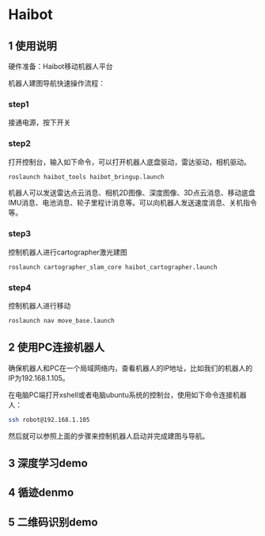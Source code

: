 # Haibot

## 1 使用说明
硬件准备：Haibot移动机器人平台

机器人建图导航快速操作流程：
### step1
接通电源，按下开关

### step2
打开控制台，输入如下命令，可以打开机器人底盘驱动，雷达驱动，相机驱动。
```bash
roslaunch haibot_tools haibot_bringup.launch
```
机器人可以发送雷达点云消息、相机2D图像、深度图像、3D点云消息、移动底盘IMU消息、电池消息、轮子里程计消息等。可以向机器人发送速度消息、关机指令等。
### step3
控制机器人进行cartographer激光建图
```bash
roslaunch cartographer_slam_core haibot_cartographer.launch
```
### step4
控制机器人进行移动
```bash
roslaunch nav move_base.launch
```

## 2 使用PC连接机器人
确保机器人和PC在一个局域网络内，查看机器人的IP地址，比如我们的机器人的IP为192.168.1.105。

在电脑PC端打开xshell或者电脑ubuntu系统的控制台，使用如下命令连接机器人：
```bash
ssh robot@192.168.1.105
```

然后就可以参照上面的步骤来控制机器人启动并完成建图与导航。

## 3 深度学习demo



## 4 循迹denmo


## 5 二维码识别demo